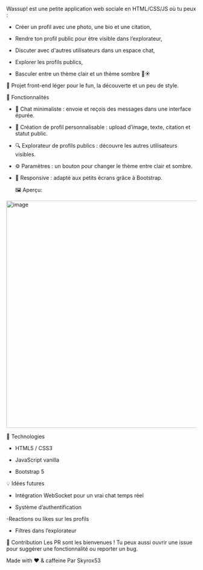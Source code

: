 Wassup! est une petite application web sociale en HTML/CSS/JS où tu peux :

- Créer un profil avec une photo, une bio et une citation,

- Rendre ton profil public pour être visible dans l’explorateur,

- Discuter avec d'autres utilisateurs dans un espace chat,

- Explorer les profils publics,

- Basculer entre un thème clair et un thème sombre 🌙☀️


🧪 Projet front-end léger pour le fun, la découverte et un peu de style.


  🔧 Fonctionnalités
  
- 💬 Chat minimaliste : envoie et reçois des messages dans une interface épurée.

- 👤 Création de profil personnalisable : upload d’image, texte, citation et statut public.

- 🔍 Explorateur de profils publics : découvre les autres utilisateurs visibles.

- ⚙️ Paramètres : un bouton pour changer le thème entre clair et sombre.

- 📱 Responsive : adapté aux petits écrans grâce à Bootstrap.


  🖼️ Aperçu:

<img width="601" alt="image" src="https://github.com/user-attachments/assets/b42e2b98-395e-4510-9c02-53cbc4830ee5" />


🧠 Technologies
- HTML5 / CSS3

- JavaScript vanilla

- Bootstrap 5


💡 Idées futures

- Intégration WebSocket pour un vrai chat temps réel

- Système d’authentification

 -Reactions ou likes sur les profils

- Filtres dans l’explorateur


🤝 Contribution
Les PR sont les bienvenues !
Tu peux aussi ouvrir une issue pour suggérer une fonctionnalité ou reporter un bug.


Made with ❤️ & caffeine
Par Skyrox53
